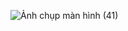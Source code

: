 ![Ảnh chụp màn hình (41)](https://github.com/user-attachments/assets/71d653de-9f8f-4b64-affd-1b6b1f9c5331)
